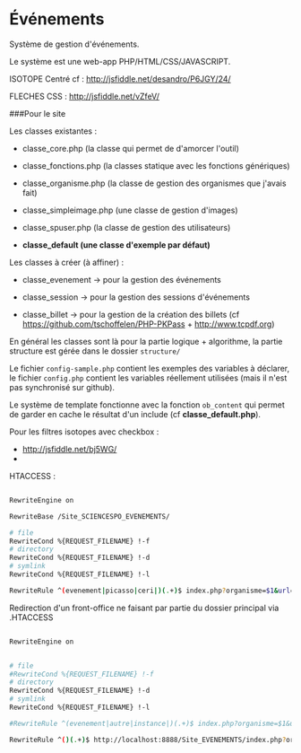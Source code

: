 Événements
==========

Système de gestion d'événements.

Le système est une web-app PHP/HTML/CSS/JAVASCRIPT.

ISOTOPE Centré cf : http://jsfiddle.net/desandro/P6JGY/24/

FLECHES CSS : http://jsfiddle.net/vZfeV/

###Pour le site

Les classes existantes :

- classe_core.php (la classe qui permet de d'amorcer l'outil)

- classe_fonctions.php (la classes statique avec les fonctions génériques)

- classe_organisme.php (la classe de gestion des organismes que j'avais fait)

- classe_simpleimage.php (une classe de gestion d'images)

- classe_spuser.php (la classe de gestion des utilisateurs)

- **classe_default (une classe d'exemple par défaut)**

Les classes à créer (à affiner) :

- classe_evenement -> pour la gestion des événements

- classe_session -> pour la gestion des sessions d'événements

- classe_billet -> pour la gestion de la création des billets (cf https://github.com/tschoffelen/PHP-PKPass + http://www.tcpdf.org)




En général les classes sont là pour la partie logique + algorithme, la partie structure est gérée dans le dossier 
`structure/`

Le fichier `config-sample.php` contient les exemples des variables à déclarer, le fichier `config.php` contient les variables réellement utilisées (mais il n'est pas synchronisé sur github).

Le système de template fonctionne avec la fonction `ob_content` qui permet de garder en cache le résultat d'un include (cf **classe_default.php**).


Pour les filtres isotopes avec checkbox :
- http://jsfiddle.net/bj5WG/
- 

HTACCESS :

```bash

RewriteEngine on

RewriteBase /Site_SCIENCESPO_EVENEMENTS/

# file
RewriteCond %{REQUEST_FILENAME} !-f
# directory
RewriteCond %{REQUEST_FILENAME} !-d
# symlink
RewriteCond %{REQUEST_FILENAME} !-l

RewriteRule ^(evenement|picasso|ceri|)(.+)$ index.php?organisme=$1&url=$2 [QSA,L]


```


Redirection d'un front-office ne faisant par partie du dossier principal via .HTACCESS
```bash

RewriteEngine on


# file
#RewriteCond %{REQUEST_FILENAME} !-f
# directory
RewriteCond %{REQUEST_FILENAME} !-d
# symlink
RewriteCond %{REQUEST_FILENAME} !-l

#RewriteRule ^(evenement|autre|instance|)(.+)$ index.php?organisme=$1&url=$2 [QSA,L]

RewriteRule ^()(.+)$ http://localhost:8888/Site_EVENEMENTS/index.php?organisme=ceri&url=$2 [QSA,L]

```

